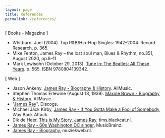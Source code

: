 ```yaml
---
layout: page
title: References
permalink: /references/
---
```


[ Books - Magazine ]
- Whitburn, Joel (2004). Top R&B/Hip-Hop Singles: 1942–2004. Record Research. p. 365.
- Mike Fenton, James Ray – the lost soul man, Blues & Rhythm, no.351, August 2020, pp.8–11
- Mark Lewisohn (October 29, 2013). [Tune In: The Beatles: All These Years](https://www.google.fr/books/edition/Tune_In/bI11tpR-L_kC?hl=fr&gbpv=1&dq=james%20ray&pg=PA565&printsec=frontcover). p. 565. ISBN 9780804139342.

[ Web ]
- Jason Ankeny. [James Ray - Biography & History](https://www.allmusic.com/artist/james-ray-mn0000807815). AllMusic.
- Stephen Thomas Erlewine (August 18, 1939). [Maxine Brown - Biography & History](https://www.allmusic.com/artist/maxine-brown-mn0000396154/biography). AllMusic.
- "[James Ray](https://www.discogs.com/artist/884155)". Discogs.
- Michael Jack Kirby, [James Ray - If You Gotta Make a Fool of Somebody](http://www.waybackattack.com/rayjames.html), Way Back Attack.
- Dik de Heer, [This is My Story, James Ray](https://tims.blackcat.nl/messages/james_ray.htm), tims.blackcat.nl.
- [James Ray - 60s Washington DC singer](https://musicbrainz.org/artist/8de7c44d-a129-4216-b8b6-2757df89b89e), MusicBrainz.
- [James Ray - Biography](https://www.muziekweb.nl/Link/M00000090893/POPULAR/James-Ray), muziekweb.nl.